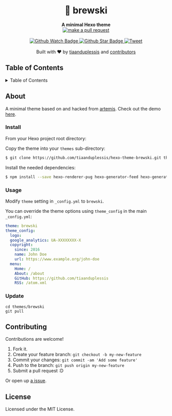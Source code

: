 
<h1 align="center">🍺 brewski</h1>
<div align="center">
  <strong>A minimal Hexo theme</strong>
</div>
<div align="center">
  <a href="http://makeapullrequest.com">
    <img src="https://img.shields.io/badge/PRs-welcome-brightgreen.svg?style=flat-square" alt="make a pull request" />
  </a>
</div>
<br>
<div align="center">
  <a href="https://github.com/tiaanduplessis/hexo-theme-brewski/watchers">
    <img src="https://img.shields.io/github/watchers/tiaanduplessis/hexo-theme-brewski.svg?style=social" alt="Github Watch Badge" />
  </a>
  <a href="https://github.com/tiaanduplessis/hexo-theme-brewski/stargazers">
    <img src="https://img.shields.io/github/stars/tiaanduplessis/hexo-theme-brewski.svg?style=social" alt="Github Star Badge" />
  </a>
  <a href="https://twitter.com/intent/tweet?text=Check%20out%20hexo-theme-brewski!%20https://github.com/tiaanduplessis/hexo-theme-brewski%20%F0%9F%91%8D">
    <img src="https://img.shields.io/twitter/url/https/github.com/tiaanduplessis/hexo-theme-brewski.svg?style=social" alt="Tweet" />
  </a>
</div>
<br>
<div align="center">
  Built with ❤︎ by <a href="https://github.com/tiaanduplessis">tiaanduplessis</a> and <a href="https://github.com/tiaanduplessis/hexo-theme-brewski/contributors">contributors</a>
</div>

<h2>Table of Contents</h2>
<details>
  <summary>Table of Contents</summary>
  <li><a href="#about">About</a></li>
  <li><a href="#install">Install</a></li>
  <li><a href="#usage">Usage</a></li>
  <li><a href="#update">Update</a></li>
  <li><a href="#contribute">Contribute</a></li>
  <li><a href="#license">License</a></li>
</details>

## About

A minimal theme based on and hacked from [artemis](https://github.com/Dreyer/hexo-theme-artemis). Check out the demo [here](https://tiaanduplessis.github.io/hexo-theme-brewski-demo/).

### Install

From your Hexo project root directory:

Copy the theme into your `themes` sub-directory:

```sh
$ git clone https://github.com/tiaanduplessis/hexo-theme-brewski.git themes/brewski
```

Install the needed dependencies:

```sh
$ npm install --save hexo-renderer-pug hexo-generator-feed hexo-generator-sitemap
```


### Usage

Modify `theme` setting in `_config.yml` to `brewski`.

You can override the theme options using `theme_config` in the main `_config.yml`:

```yaml
theme: brewski
theme_config:
  logo:
  google_analytics: UA-XXXXXXXX-X
  copyright:
    since: 2016
    name: John Doe
    url: https://www.example.org/john-doe
  menu:
    Home: /
    About: /about
    GitHub: https://github.com/tiaanduplessis
    RSS: /atom.xml
```

### Update

```
cd themes/brewski
git pull
```

## Contributing

Contributions are welcome!

1. Fork it.
2. Create your feature branch: `git checkout -b my-new-feature`
3. Commit your changes: `git commit -am 'Add some feature'`
4. Push to the branch: `git push origin my-new-feature`
5. Submit a pull request :D

Or open up [a issue](https://github.com/tiaanduplessis/form-extract/issues).

## License

Licensed under the MIT License.
